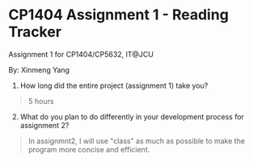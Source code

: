 # CP1404 Assignment 1 - Reading Tracker
Assignment 1 for CP1404/CP5632, IT@JCU

By: Xinmeng Yang


1. How long did the entire project (assignment 1) take you?
> 5 hours


2. What do you plan to do  differently in your development process for assignment 2?
> In assignmnt2, I will use "class" as much as possible to make the program more concise and efficient.
